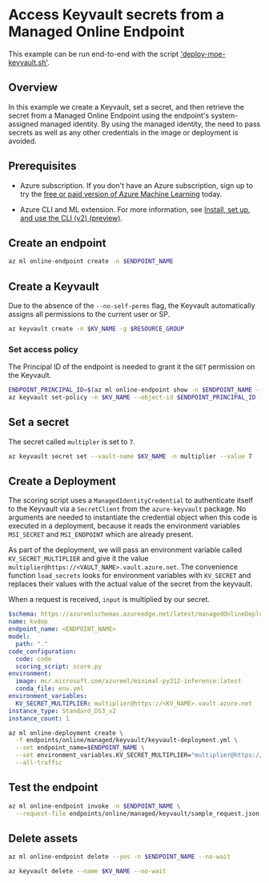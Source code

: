 # Access Keyvault secrets from a Managed Online Endpoint

This example can be run end-to-end with the script ['deploy-moe-keyvault.sh'](../../../../deploy-moe-keyvault.sh).

## Overview
In this example we create a Keyvault, set a secret, and then retrieve the secret from a Managed Online Endpoint using the endpoint's system-assigned managed identity. By using the managed identity, the need to pass secrets as well as any other credentials in the image or deployment is avoided.

## Prerequisites
* Azure subscription. If you don't have an Azure subscription, sign up to try the [free or paid version of Azure Machine Learning](https://azure.microsoft.com/free/) today.

* Azure CLI and ML extension. For more information, see [Install, set up, and use the CLI (v2) (preview)](how-to-configure-cli.md).

## Create an endpoint

```bash
az ml online-endpoint create -n $ENDPOINT_NAME 
```

## Create a Keyvault
Due to the absence of the `--no-self-perms` flag, the Keyvault automatically assigns all permissions to the current user or SP.

```bash 
az keyvault create -n $KV_NAME -g $RESOURCE_GROUP
```

### Set access policy
The Principal ID of the endpoint is needed to grant it the `GET` permission on the Keyvault. 
```bash
ENDPOINT_PRINCIPAL_ID=$(az ml online-endpoint show -n $ENDPOINT_NAME --query identity.principal_id -o tsv)
az keyvault set-policy -n $KV_NAME --object-id $ENDPOINT_PRINCIPAL_ID --secret-permissions get
```

## Set a secret
The secret called `multipler` is set to `7`. 
```bash
az keyvault secret set --vault-name $KV_NAME -n multiplier --value 7
```

## Create a Deployment

The scoring script uses a `ManagedIdentityCredential` to authenticate itself to the Keyvault via a `SecretClient` from the `azure-keyvault` package. No arguments are needed to instantiate the credential object when this code is executed in a deployment, because it reads the environment variables `MSI_SECRET` and `MSI_ENDPOINT` which are already present.

As part of the deployment, we will pass an environment variable called `KV_SECRET_MULTIPLIER` and give it the value `multiplier@https://<VAULT_NAME>.vault.azure.net`. The convenience function `load_secrets` looks for environment variables with `KV_SECRET` and replaces their values with the actual value of the secret from the keyvault. 

When a request is received, `input` is multiplied by our secret. 

```yml
$schema: https://azuremlschemas.azureedge.net/latest/managedOnlineDeployment.schema.json
name: kvdep
endpoint_name: <ENDPOINT_NAME>
model:
  path: "."
code_configuration:
  code: code
  scoring_script: score.py
environment:
  image: mcr.microsoft.com/azureml/minimal-py312-inference:latest
  conda_file: env.yml
environment_variables:
  KV_SECRET_MULTIPLIER: multiplier@https://<KV_NAME>.vault.azure.net
instance_type: Standard_DS3_v2
instance_count: 1
```

```bash
az ml online-deployment create \
  -f endpoints/online/managed/keyvault/keyvault-deployment.yml \
  --set endpoint_name=$ENDPOINT_NAME \
  --set environment_variables.KV_SECRET_MULTIPLIER="multiplier@https://$KV_NAME.vault.azure.net" \
  --all-traffic
```

## Test the endpoint
```bash
az ml online-endpoint invoke -n $ENDPOINT_NAME \
  --request-file endpoints/online/managed/keyvault/sample_request.json
``` 

## Delete assets

```bash
az ml online-endpoint delete --yes -n $ENDPOINT_NAME --no-wait
```

```bash
az keyvault delete --name $KV_NAME --no-wait
```